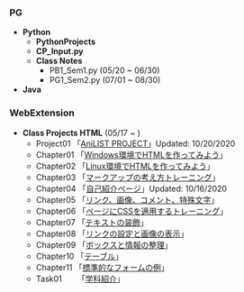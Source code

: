 ### **PG**
- **Python**
    - **PythonProjects** 
    - **CP_Input.py**
    - **Class Notes**
        - PB1_Sem1.py (05/20 ~ 06/30)
        - PG1_Sem2.py (07/01 ~ 08/30)
- **Java**
    

### **WebExtension**
- **Class Projects HTML** (05/17 ~ )
    - Project01 「[AniLIST PROJECT](WebExtension/chapter00/index.html)」Updated: 10/20/2020
    - Chapter01 「[Windows環境でHTMLを作ってみよう](WebExtension/chapter01/ch01-firsthtml-win.html)」
    - Chapter02 「[Linux環境でHTMLを作ってみよう](WebExtension/chapter02/ch02-firsthtml-linux.html)」
    - Chapter03 「[マークアップの考え方トレーニング](WebExtension/chapter03/ch03-markuptag1.html)」
    - Chapter04 「[自己紹介ページ](WebExtension/chapter04/ch04-markuptag1.html)」Updated: 10/16/2020
    - Chapter05 「[リンク、画像、コメント、特殊文字](WebExtension/chapter05/ch05-markuptag2.html)」
    - Chapter06 「[ページにCSSを適用するトレーニング](WebExtension/chapter06/index.html)」
    - Chapter07 「[テキストの装飾](WebExtension/chapter07/ch07-fontsytle.html)」  
    - Chapter08 「[リンクの設定と画像の表示](WebExtension/chapter08/ch08-linkimg.html)」
    - Chapter09 「[ボックスと情報の整理](WebExtension/chapter09/ch09-boxcss.html)」
    - Chapter10 「[テーブル](WebExtension/chapter10/ch10-table.html)」
    - Chapter11 「[標準的なフォームの例](WebExtension/chapter11/ch11-form.html)」
    - Task01&nbsp; &nbsp; &nbsp; &nbsp;「[学科紹介](WebExtension/task01/)」